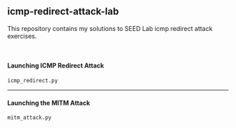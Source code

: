 ## icmp-redirect-attack-lab
This repository contains my solutions to SEED Lab icmp redirect attack exercises.

<br>

#### Launching ICMP Redirect Attack
`icmp_redirect.py`
___

#### Launching the MITM Attack
`mitm_attack.py`
